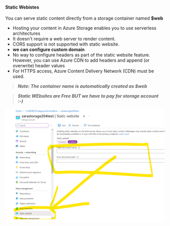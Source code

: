 #### Static Webistes

You can serve static content directly from a storage container named **$web**
- Hosting your content in Azure Storage enables you to use serverless architectures 
- It doesn't require a web server to render content.
- CORS support is not supported with static website.
- **we can configure custom domain**
- No way to configure headers as part of the static website feature. However, you can use Azure CDN to add headers and append (or overwrite) header values
-  For HTTPS access, Azure Content Delivery Network (CDN) must be used.

>***Note: The container name is automatically created as $web***

>***Static WEbsites are Free BUT we have to pay for storage account :-)***


![](../../../RefImagesPrivate/Azure/AzureStaticWebsite.png)
